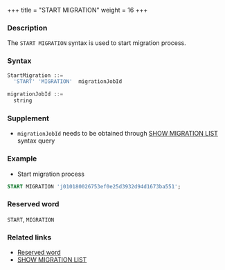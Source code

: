 +++
title = "START MIGRATION"
weight = 16
+++

### Description

The `START MIGRATION` syntax is used to start migration process.

### Syntax

```sql
StartMigration ::=
  'START' 'MIGRATION'  migrationJobId 

migrationJobId ::=
  string
```

### Supplement

- `migrationJobId` needs to be obtained through [SHOW MIGRATION LIST](/en/reference/distsql/syntax/ral/migration/show-migration-list/) syntax query

### Example

- Start migration process

```sql
START MIGRATION 'j010180026753ef0e25d3932d94d1673ba551';
```

### Reserved word

`START`, `MIGRATION`

### Related links

- [Reserved word](/en/reference/distsql/syntax/reserved-word/)
- [SHOW MIGRATION LIST](/en/reference/distsql/syntax/ral/migration/show-migration-list/)
